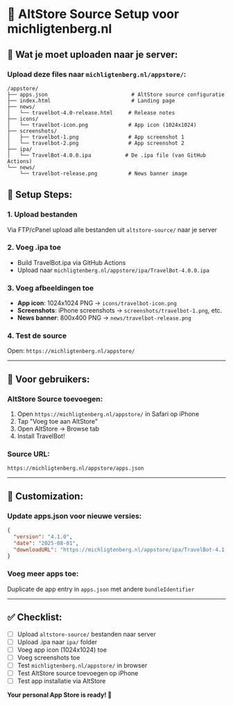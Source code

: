 # 📱 AltStore Source Setup voor michligtenberg.nl

## 🎯 Wat je moet uploaden naar je server:

### **Upload deze files naar `michligtenberg.nl/appstore/`:**

```
/appstore/
├── apps.json                           # AltStore source configuratie
├── index.html                          # Landing page 
├── news/
│   └── travelbot-4.0-release.html     # Release notes
├── icons/
│   └── travelbot-icon.png             # App icon (1024x1024)
├── screenshots/
│   ├── travelbot-1.png                # App screenshot 1
│   └── travelbot-2.png                # App screenshot 2
├── ipa/
│   └── TravelBot-4.0.0.ipa           # De .ipa file (van GitHub Actions)
└── news/
    └── travelbot-release.png          # News banner image
```

## 🚀 Setup Steps:

### **1. Upload bestanden**
Via FTP/cPanel upload alle bestanden uit `altstore-source/` naar je server

### **2. Voeg .ipa toe** 
- Build TravelBot.ipa via GitHub Actions
- Upload naar `michligtenberg.nl/appstore/ipa/TravelBot-4.0.0.ipa`

### **3. Voeg afbeeldingen toe**
- **App icon**: 1024x1024 PNG → `icons/travelbot-icon.png`
- **Screenshots**: iPhone screenshots → `screenshots/travelbot-1.png`, etc.
- **News banner**: 800x400 PNG → `news/travelbot-release.png`

### **4. Test de source**
Open: `https://michligtenberg.nl/appstore/`

---

## 📱 Voor gebruikers:

### **AltStore Source toevoegen:**
1. Open `https://michligtenberg.nl/appstore/` in Safari op iPhone
2. Tap "Voeg toe aan AltStore" 
3. Open AltStore → Browse tab
4. Install TravelBot!

### **Source URL:**
```
https://michligtenberg.nl/appstore/apps.json
```

---

## 🔧 Customization:

### **Update apps.json voor nieuwe versies:**
```json
{
  "version": "4.1.0",
  "date": "2025-08-01", 
  "downloadURL": "https://michligtenberg.nl/appstore/ipa/TravelBot-4.1.0.ipa"
}
```

### **Voeg meer apps toe:**
Duplicate de app entry in `apps.json` met andere `bundleIdentifier`

---

## ✅ Checklist:

- [ ] Upload `altstore-source/` bestanden naar server
- [ ] Upload .ipa naar `ipa/` folder  
- [ ] Voeg app icon (1024x1024) toe
- [ ] Voeg screenshots toe
- [ ] Test `michligtenberg.nl/appstore/` in browser
- [ ] Test AltStore source toevoegen op iPhone
- [ ] Test app installatie via AltStore

**Your personal App Store is ready! 🎉**
